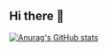## Hi there 👋


[![Anurag's GitHub stats](https://github-readme-stats.vercel.app/api?username=chan0e)](https://github.com/anuraghazra/github-readme-stats)
<!--
**chan0e/chan0e** is a ✨ _special_ ✨ repository because its `README.md` (this file) appears on your GitHub profile.

Here are some ideas to get you started:

- 🔭 I’m currently working on ...
- 🌱 I’m currently learning ...
- 👯 I’m looking to collaborate on ...
- 🤔 I’m looking for help with ...
- 💬 Ask me about ...
- 📫 How to reach me: ...
- 😄 Pronouns: ...
- ⚡ Fun fact: ...
-->
